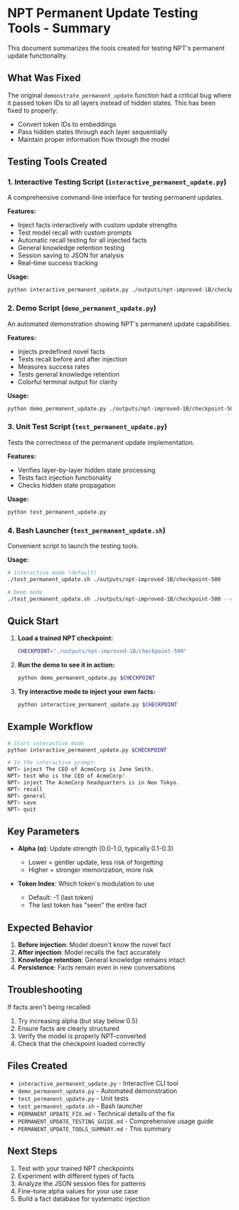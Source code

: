 # NPT Permanent Update Testing Tools - Summary

This document summarizes the tools created for testing NPT's permanent update functionality.

## What Was Fixed

The original `demonstrate_permanent_update` function had a critical bug where it passed token IDs to all layers instead of hidden states. This has been fixed to properly:
- Convert token IDs to embeddings
- Pass hidden states through each layer sequentially
- Maintain proper information flow through the model

## Testing Tools Created

### 1. **Interactive Testing Script** (`interactive_permanent_update.py`)

A comprehensive command-line interface for testing permanent updates.

**Features:**
- Inject facts interactively with custom update strengths
- Test model recall with custom prompts
- Automatic recall testing for all injected facts
- General knowledge retention testing
- Session saving to JSON for analysis
- Real-time success tracking

**Usage:**
```bash
python interactive_permanent_update.py ./outputs/npt-improved-1B/checkpoint-500
```

### 2. **Demo Script** (`demo_permanent_update.py`)

An automated demonstration showing NPT's permanent update capabilities.

**Features:**
- Injects predefined novel facts
- Tests recall before and after injection
- Measures success rates
- Tests general knowledge retention
- Colorful terminal output for clarity

**Usage:**
```bash
python demo_permanent_update.py ./outputs/npt-improved-1B/checkpoint-500
```

### 3. **Unit Test Script** (`test_permanent_update.py`)

Tests the correctness of the permanent update implementation.

**Features:**
- Verifies layer-by-layer hidden state processing
- Tests fact injection functionality
- Checks hidden state propagation

**Usage:**
```bash
python test_permanent_update.py
```

### 4. **Bash Launcher** (`test_permanent_update.sh`)

Convenient script to launch the testing tools.

**Usage:**
```bash
# Interactive mode (default)
./test_permanent_update.sh ./outputs/npt-improved-1B/checkpoint-500

# Demo mode
./test_permanent_update.sh ./outputs/npt-improved-1B/checkpoint-500 --demo
```

## Quick Start

1. **Load a trained NPT checkpoint:**
   ```bash
   CHECKPOINT="./outputs/npt-improved-1B/checkpoint-500"
   ```

2. **Run the demo to see it in action:**
   ```bash
   python demo_permanent_update.py $CHECKPOINT
   ```

3. **Try interactive mode to inject your own facts:**
   ```bash
   python interactive_permanent_update.py $CHECKPOINT
   ```

## Example Workflow

```bash
# Start interactive mode
python interactive_permanent_update.py $CHECKPOINT

# In the interactive prompt:
NPT> inject The CEO of AcmeCorp is Jane Smith.
NPT> test Who is the CEO of AcmeCorp?
NPT> inject The AcmeCorp headquarters is in Neo Tokyo.
NPT> recall
NPT> general
NPT> save
NPT> quit
```

## Key Parameters

- **Alpha (α)**: Update strength (0.0-1.0, typically 0.1-0.3)
  - Lower = gentler update, less risk of forgetting
  - Higher = stronger memorization, more risk
  
- **Token Index**: Which token's modulation to use
  - Default: -1 (last token)
  - The last token has "seen" the entire fact

## Expected Behavior

1. **Before injection**: Model doesn't know the novel fact
2. **After injection**: Model recalls the fact accurately
3. **Knowledge retention**: General knowledge remains intact
4. **Persistence**: Facts remain even in new conversations

## Troubleshooting

If facts aren't being recalled:
1. Try increasing alpha (but stay below 0.5)
2. Ensure facts are clearly structured
3. Verify the model is properly NPT-converted
4. Check that the checkpoint loaded correctly

## Files Created

- `interactive_permanent_update.py` - Interactive CLI tool
- `demo_permanent_update.py` - Automated demonstration
- `test_permanent_update.py` - Unit tests
- `test_permanent_update.sh` - Bash launcher
- `PERMANENT_UPDATE_FIX.md` - Technical details of the fix
- `PERMANENT_UPDATE_TESTING_GUIDE.md` - Comprehensive usage guide
- `PERMANENT_UPDATE_TOOLS_SUMMARY.md` - This summary

## Next Steps

1. Test with your trained NPT checkpoints
2. Experiment with different types of facts
3. Analyze the JSON session files for patterns
4. Fine-tune alpha values for your use case
5. Build a fact database for systematic injection
